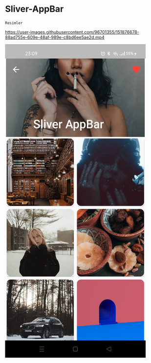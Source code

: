# Sliver-AppBar
`Resimler`




https://user-images.githubusercontent.com/96701355/151876678-88ad755e-609e-48af-989e-c8bd6ee5ae2d.mp4





![image remove](https://github.com/Burak-58-Cicek/Sliver-AppBar/blob/main/resimler/sliver2.jpg)



